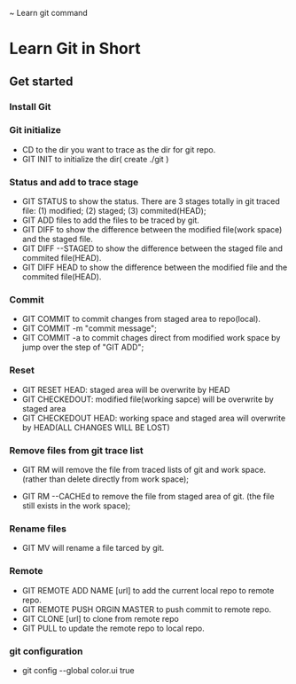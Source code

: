 ~ Learn git command 
# Learn Git in Short

## Get started
### Install Git

### Git initialize
  - CD to the dir you want to trace as the dir for git repo.
  - GIT INIT to initialize the dir( create ./git )

### Status and add to trace stage
  - GIT STATUS to show the status.
	There are 3 stages totally in git traced file:
	(1) modified;
	(2) staged;
	(3) commited(HEAD);
 - GIT ADD files to add the files to be traced by git.
  - GIT DIFF to show the difference between the modified file(work space) and the staged file.
  - GIT DIFF --STAGED to show the difference between the staged file and commited file(HEAD).
  - GIT DIFF HEAD to show the difference between the modified file and the commited file(HEAD).

### Commit
  - GIT COMMIT to commit changes from staged area to repo(local).
  - GIT COMMIT -m "commit message";
  - GIT COMMIT -a to commit chages direct from modified work space by jump over the step of "GIT ADD";

### Reset
  - GIT RESET HEAD: staged area will be overwrite by HEAD
  - GIT CHECKEDOUT: modified file(working sapce) will be overwrite by staged area
  - GIT CHECKEDOUT HEAD: working space and staged area will overwrite by HEAD(ALL CHANGES WILL BE LOST)


### Remove files from git trace list
  - GIT RM will remove the file from traced lists of git and work space.(rather than delete directly from work space);

  - GIT RM --CACHEd to remove the file from staged area of git. (the file still exists in the work space);

### Rename files
  - GIT MV will rename a file tarced by git.

### Remote
  - GIT REMOTE ADD NAME [url] to add the current local repo to remote repo.
  - GIT REMOTE PUSH ORGIN MASTER to push commit to remote repo.
  - GIT CLONE [url] to clone from remote repo
  - GIT PULL to update the remote repo to local repo.

### git configuration
  - git config --global color.ui true

